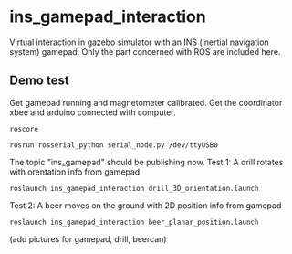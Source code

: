 # ins_gamepad_interaction
Virtual interaction in gazebo simulator with an INS (inertial navigation system) gamepad.
Only the part concerned with ROS are included here.

## Demo test
Get gamepad running and magnetometer calibrated. Get the coordinator xbee and arduino connected with computer.
```
roscore
```
```
rosrun rosserial_python serial_node.py /dev/ttyUSB0
```
The topic "ins_gamepad" should be publishing now.
Test 1: A drill rotates with orentation info from gamepad
```
roslaunch ins_gamepad_interaction drill_3D_orientation.launch
```
Test 2: A beer moves on the ground with 2D position info from gamepad
```
roslaunch ins_gamepad_interaction beer_planar_position.launch
```

(add pictures for gamepad, drill, beercan)

